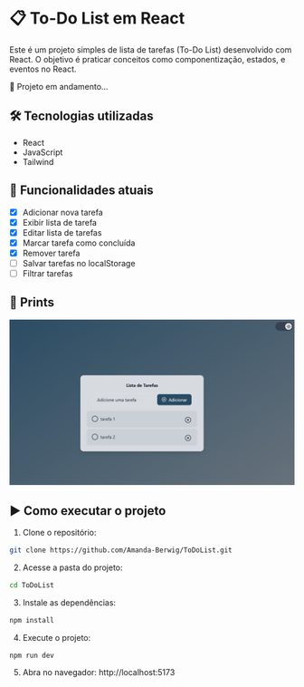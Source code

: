 # 📋 To-Do List em React

Este é um projeto simples de lista de tarefas (To-Do List) desenvolvido com React. O objetivo é praticar conceitos como componentização, estados, e eventos no React.

🚧 Projeto em andamento...

## 🛠️ Tecnologias utilizadas

- React
- JavaScript
- Tailwind

## 📌 Funcionalidades atuais

- [x] Adicionar nova tarefa
- [x] Exibir lista de tarefa
- [x] Editar lista de tarefas
- [x] Marcar tarefa como concluída
- [x] Remover tarefa
- [ ] Salvar tarefas no localStorage
- [ ] Filtrar tarefas

## 📂 Prints

![preview](./public/preview-todolist.png)

## ▶️ Como executar o projeto

1. Clone o repositório:

```bash
git clone https://github.com/Amanda-Berwig/ToDoList.git
```

2. Acesse a pasta do projeto:

```bash
cd ToDoList
```

3. Instale as dependências:

```bash
npm install
```

4. Execute o projeto:

```bash
npm run dev
```

5. Abra no navegador: http://localhost:5173
